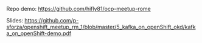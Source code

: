 Repo demo: https://github.com/hifly81/ocp-meetup-rome

Slides: https://github.com/p-sforza/openshift_meetup_rm_1/blob/master/5_kafka_on_openShift_okd/kafka_on_openShift-demo.pdf

